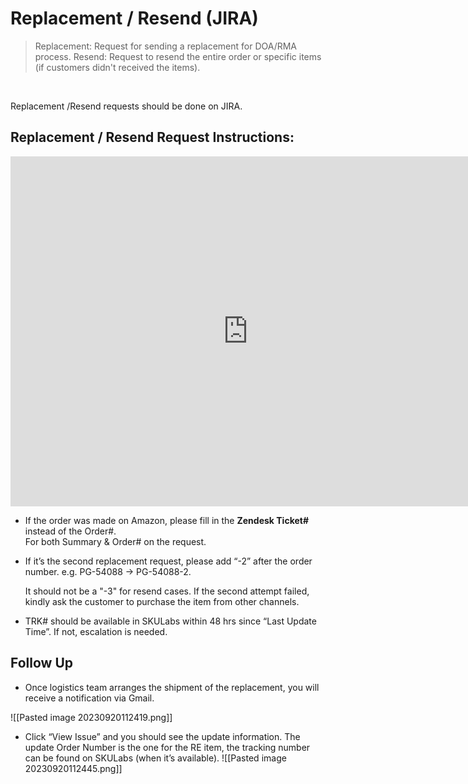 # Replacement / Resend (JIRA)
> Replacement: Request for sending a replacement for DOA/RMA process. 
> Resend: Request to resend the entire order or specific items (if customers didn't received the items).
<br>

Replacement /Resend requests should be done on JIRA.

## Replacement / Resend Request Instructions:
<iframe src="https://docs.google.com/presentation/d/e/2PACX-1vRhQBqTTLAy4OOCYmXLg4WHxy1qkpBKoP33VcyLC8RJ5IVy3vbws5efGXui9dcwzNWKtpFghZRUo-z5/embed?start=false&loop=false" frameborder="0" width="760" height="560" allowfullscreen="true" mozallowfullscreen="true" webkitallowfullscreen="true"></iframe>

- If the order was made on Amazon, please fill in the **Zendesk Ticket#** instead of the Order#.  
  For both Summary & Order# on the request.

- If it’s the second replacement request, please add “-2” after the order number. e.g. PG-54088 -> PG-54088-2.
  
  It should not be a "-3" for resend cases. If the second attempt failed, kindly ask the customer to purchase the item from other channels. 


-   TRK# should be available in SKULabs within 48 hrs since “Last Update Time”. If not, escalation is needed.


## Follow Up

- Once logistics team arranges the shipment of the replacement, you will receive a notification via Gmail.

![[Pasted image 20230920112419.png]]

- Click “View Issue” and you should see the update information. The update Order Number is the one for the RE item, the tracking number can be found on SKULabs (when it’s available).
![[Pasted image 20230920112445.png]]


